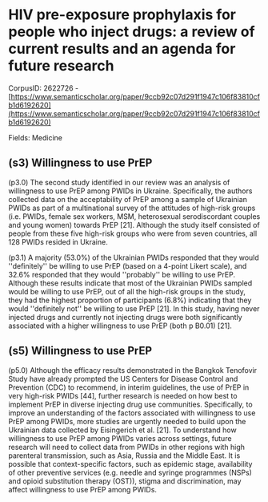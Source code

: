# HIV pre-exposure prophylaxis for people who inject drugs: a review of current results and an agenda for future research

CorpusID: 2622726 - [https://www.semanticscholar.org/paper/9ccb92c07d291f1947c106f83810cfb1d6192620](https://www.semanticscholar.org/paper/9ccb92c07d291f1947c106f83810cfb1d6192620)

Fields: Medicine

## (s3) Willingness to use PrEP
(p3.0) The second study identified in our review was an analysis of willingness to use PrEP among PWIDs in Ukraine. Specifically, the authors collected data on the acceptability of PrEP among a sample of Ukrainian PWIDs as part of a multinational survey of the attitudes of high-risk groups (i.e. PWIDs, female sex workers, MSM, heterosexual serodiscordant couples and young women) towards PrEP [21]. Although the study itself consisted of people from these five high-risk groups who were from seven countries, all 128 PWIDs resided in Ukraine.

(p3.1) A majority (53.0%) of the Ukrainian PWIDs responded that they would ''definitely'' be willing to use PrEP (based on a 4-point Likert scale), and 32.6% responded that they would ''probably'' be willing to use PrEP. Although these results indicate that most of the Ukrainian PWIDs sampled would be willing to use PrEP, out of all the high-risk groups in the study, they had the highest proportion of participants (6.8%) indicating that they would ''definitely not'' be willing to use PrEP [21]. In this study, having never injected drugs and currently not injecting drugs were both significantly associated with a higher willingness to use PrEP (both p B0.01) [21].
## (s5) Willingness to use PrEP
(p5.0) Although the efficacy results demonstrated in the Bangkok Tenofovir Study have already prompted the US Centers for Disease Control and Prevention (CDC) to recommend, in interim guidelines, the use of PrEP in very high-risk PWIDs [44], further research is needed on how best to implement PrEP in diverse injecting drug use communities. Specifically, to improve an understanding of the factors associated with willingness to use PrEP among PWIDs, more studies are urgently needed to build upon the Ukrainian data collected by Eisingerich et al. [21]. To understand how willingness to use PrEP among PWIDs varies across settings, future research will need to collect data from PWIDs in other regions with high parenteral transmission, such as Asia, Russia and the Middle East. It is possible that context-specific factors, such as epidemic stage, availability of other preventive services (e.g. needle and syringe programmes (NSPs) and opioid substitution therapy (OST)), stigma and discrimination, may affect willingness to use PrEP among PWIDs.

